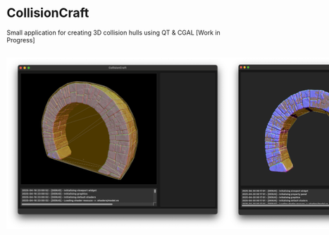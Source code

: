 # CollisionCraft
Small application for creating 3D collision hulls using QT &amp; CGAL [Work in Progress]

<br>
<div style="display: flex; justify-content: space-between;">
  <img src="demo/img_01.png" alt="App Preview Image">
  <img src="demo/img_02.png" alt="App Preview Image">
</div>
<br
